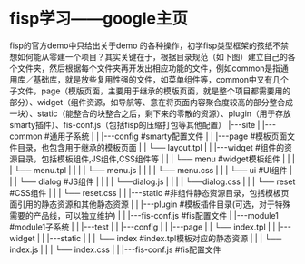 # fisp学习——google主页
 fisp的官方demo中只给出关于demo 的各种操作，初学fisp类型框架的孩纸不禁想如何能从零建一个项目？其实关键在于，根据目录规范（如下图）建立自己的各个文件夹，然后根据每个文件夹再开发出相应功能的文件，例如common是指通用库／基础库，就是放些复用性强的文件，如菜单组件等，common中又有几个子文件，page（模版页面，主要用于继承的模版页面，就是整个项目都需要用的部分）、widget（组件资源，如导航等、意在将页面内容聚合度较高的部分整合成一块）、static（能整合的块整合之后，剩下来的零散的资源）、plugin（用于存放smarty插件）、fis-conf.js（包括fisp的压缩打包等其他配置）
     |---site
     |     |---common #通用子系统
     |     |      |---config #smarty配置文件
     |     |      |---page #模板页面文件目录，也包含用于继承的模板页面
     |     |            └── layout.tpl
     |     |      |---widget #组件的资源目录，包括模板组件,JS组件,CSS组件等
     |     |      |     └── menu   #widget模板组件
     |     |      |     |    └── menu.tpl
     |     |      |     |    └── menu.js
     |     |      |     |    └── menu.css
     |     |      |     └── ui   #UI组件
     |     |      |          └── dialog  #JS组件
     |     |      |          |    └──dialog.js
     |     |      |          |    └──dialog.css
     |     |      |          └── reset #CSS组件
     |     |      |               └── reset.css
     |     |      |---static #非组件静态资源目录，包括模板页面引用的静态资源和其他静态资源
     |     |      |---plugin #模板插件目录(可选，对于特殊需要的产品线，可以独立维护)
     |     |      |---fis-conf.js #fis配置文件
     |     |---module1 #module1子系统
     |     |      |---test
     |     |      |---config
     |     |      |---page
     |     |            └── index.tpl
     |     |      |---widget
     |     |      |---static
     |     |      |     └── index #index.tpl模板对应的静态资源
     |     |      |          └── index.js
     |     |      |          └── index.css
     |     |      |---fis-conf.js #fis配置文件

